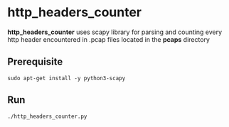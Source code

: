 # http_headers_counter

__http_headers_counter__ uses scapy library for parsing and counting every http header encountered in .pcap files located in the __pcaps__ directory

## Prerequisite
`sudo apt-get install -y python3-scapy`

## Run
`./http_headers_counter.py`
